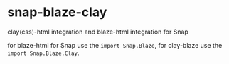 snap-blaze-clay
===============

clay(css)-html integration and
blaze-html integration for Snap

for blaze-html for Snap use the `import Snap.Blaze`, for clay-blaze use the `import Snap.Blaze.Clay`.
